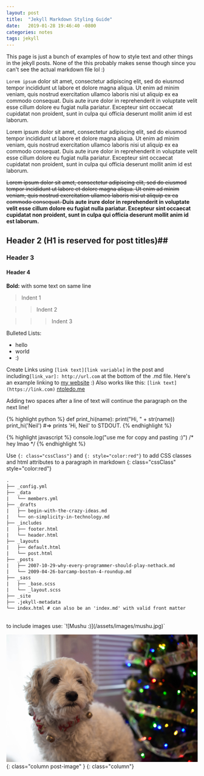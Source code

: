 ```yaml
---
layout: post
title:  "Jekyll Markdown Styling Guide"
date:   2019-01-28 19:46:40 -0800
categories: notes
tags: jekyll
---
```


This page is just a bunch of examples of how to style text and other things in the jekyll posts.  None of the this probably makes sense though since you can't see the actual markdown file lol :)

`Lorem ipsum` dolor sit amet, consectetur adipiscing elit, sed do eiusmod tempor incididunt ut labore et dolore magna aliqua. Ut enim ad minim veniam, quis nostrud exercitation ullamco laboris nisi ut aliquip ex ea commodo consequat. Duis aute irure dolor in reprehenderit in voluptate velit esse cillum dolore eu fugiat nulla pariatur. Excepteur sint occaecat cupidatat non proident, sunt in culpa qui officia deserunt mollit anim id est laborum.

<p> Lorem ipsum dolor sit amet, consectetur adipiscing elit, sed do eiusmod tempor incididunt ut labore et dolore magna aliqua. Ut enim ad minim veniam, quis nostrud exercitation ullamco laboris nisi ut aliquip ex ea commodo consequat. Duis aute irure dolor in reprehenderit in voluptate velit esse cillum dolore eu fugiat nulla pariatur. Excepteur sint occaecat cupidatat non proident, sunt in culpa qui officia deserunt mollit anim id est laborum.
</p>

<p><s> Lorem ipsum dolor sit amet, consectetur adipiscing elit, sed do eiusmod tempor incididunt ut labore et dolore magna aliqua. Ut enim ad minim veniam, quis nostrud exercitation ullamco laboris nisi ut aliquip ex ea commodo consequat. </s> <b> Duis aute irure dolor in reprehenderit in voluptate velit esse cillum dolore eu fugiat nulla pariatur. Excepteur sint occaecat cupidatat non proident, sunt in culpa qui officia deserunt mollit anim id est laborum.
</b></p>

## Header 2 (H1 is reserved for post titles)##

### Header 3

#### Header 4

<b>Bold:</b> with some text on same line

> Indent 1

>> Indent 2

>>> Indent 3

Bulleted Lists:

- hello
- world
- :)

Create Links using `[link text][link variable]` in the post
and including`[link_var]: http://url.com` at the bottom of the .md file.
Here's an example linking to [my website][ntoledo.me] :)
Also works like this: `[link text](https://link.com)`
[ntoledo.me](https://ntoledo.me)

Adding two spaces after a line of text
will continue the paragraph on the next line!

{% highlight python %}
def print_hi(name):
  print("Hi, " + str(name))
print_hi('Neil')
#=> prints 'Hi, Neil' to STDOUT.
{% endhighlight %}

{% highlight javascript %}
console.log("use me for copy and pasting :)")
/* hey lmao */
{% endhighlight %}

Use `{: class="cssClass"}` and `{: style="color:red"}` to add CSS classes and html attributes to a paragraph in markdown
{: class="cssClass" style="color:red"}

```
.
├── _config.yml
├── _data
|   └── members.yml
├── _drafts
|   ├── begin-with-the-crazy-ideas.md
|   └── on-simplicity-in-technology.md
├── _includes
|   ├── footer.html
|   └── header.html
├── _layouts
|   ├── default.html
|   └── post.html
├── _posts
|   ├── 2007-10-29-why-every-programmer-should-play-nethack.md
|   └── 2009-04-26-barcamp-boston-4-roundup.md
├── _sass
|   ├── _base.scss
|   └── _layout.scss
├── _site
├── .jekyll-metadata
└── index.html # can also be an 'index.md' with valid front matter
```


<br>
to include images use: `![Mushu :)](/assets/images/mushu.jpg)`

![Mushu :)](/assets/images/mushu.jpg){: class="column post-image" }
{: class="column"}

[ntoledo.me]: http://ntoledo.me
[jekyll-docs]: http://jekyllrb.com/docs/home